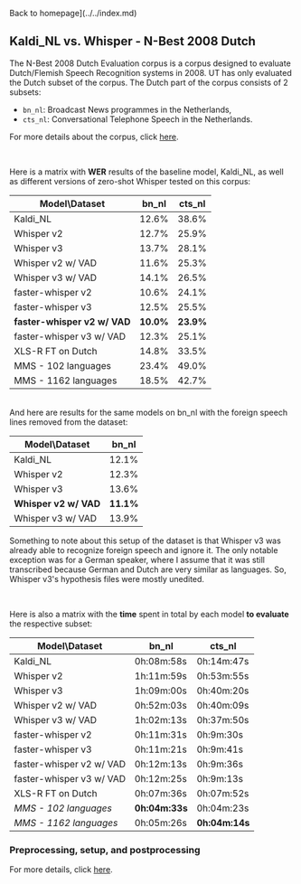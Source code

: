 Back to homepage](../../index.md)

<h2>Kaldi_NL vs. Whisper - N-Best 2008 Dutch</h2>

The N-Best 2008 Dutch Evaluation corpus is a corpus designed to evaluate Dutch/Flemish Speech Recognition systems in 2008. UT has only evaluated the Dutch subset of the corpus. The Dutch part of the corpus consists of 2 subsets:
- `bn_nl`: Broadcast News programmes in the Netherlands,
- `cts_nl`: Conversational Telephone Speech in the Netherlands.

For more details about the corpus, click [here](https://citeseerx.ist.psu.edu/document?repid=rep1&type=pdf&doi=32b10cb0f4cb99ba934f5be5066638a5ad9b19f2).

<br>

Here is a matrix with **WER** results of the baseline model, Kaldi_NL, as well as different versions of zero-shot Whisper tested on this corpus:

|Model\Dataset|bn_nl|cts_nl|
|---|---|---|
|Kaldi_NL|12.6%|38.6%|
|Whisper v2|12.7%|25.9%|
|Whisper v3|13.7%|28.1%|
|Whisper v2 w/ VAD|11.6%|25.3%|
|Whisper v3 w/ VAD|14.1%|26.5%|
|faster-whisper v2|10.6%|24.1%|
|faster-whisper v3|12.5%|25.5%|
|**faster-whisper v2 w/ VAD**|**10.0%**|**23.9%**|
|faster-whisper v3 w/ VAD|12.3%|25.1%|
|XLS-R FT on Dutch|14.8%|33.5%|
|MMS - 102 languages|23.4%|49.0%|
|MMS - 1162 languages|18.5%|42.7%|

<br>
And here are results for the same models on bn_nl with the foreign speech lines removed from the dataset:

|Model\Dataset|bn_nl|
|---|---|
|Kaldi_NL|12.1%|
|Whisper v2|12.3%|
|Whisper v3|13.6%|
|**Whisper v2 w/ VAD**|**11.1%**|
|Whisper v3 w/ VAD|13.9%|

Something to note about this setup of the dataset is that Whisper v3 was already able to recognize foreign speech and ignore it. The only notable exception was for a German speaker, where I assume that it was still transcribed because German and Dutch are very similar as languages. So, Whisper v3's hypothesis files were mostly unedited.

<br>

Here is also a matrix with the **time** spent in total by each model **to evaluate** the respective subset:

|Model\Dataset|bn_nl|cts_nl|
|---|---|---|
|Kaldi_NL|0h:08m:58s|0h:14m:47s|
|Whisper v2|1h:11m:59s|0h:53m:55s|
|Whisper v3|1h:09m:00s|0h:40m:20s|
|Whisper v2 w/ VAD|0h:52m:03s|0h:40m:09s|
|Whisper v3 w/ VAD|1h:02m:13s|0h:37m:50s|
|faster-whisper v2|0h:11m:31s|0h:9m:30s|
|faster-whisper v3|0h:11m:21s|0h:9m:41s|
|faster-whisper v2 w/ VAD|0h:12m:13s|0h:9m:36s|
|faster-whisper v3 w/ VAD|0h:12m:25s|0h:9m:13s|
|XLS-R FT on Dutch|0h:07m:36s|0h:07m:52s|
|*MMS - 102 languages*|**0h:04m:33s**|0h:04m:23s|
|*MMS - 1162 languages*|0h:05m:26s|**0h:04m:14s**|

### Preprocessing, setup, and postprocessing
For more details, click [here](./nbest_setup.md).
